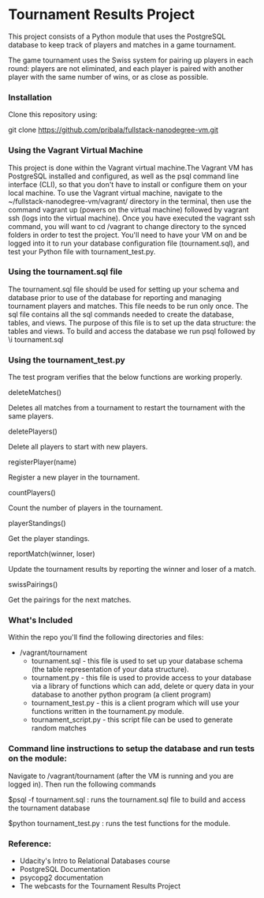 # Tournament Results Project

This project consists of a Python module that uses the PostgreSQL database to keep track of players and matches 
in a game tournament.

The game tournament uses the Swiss system for pairing up players in each round: 
players are not eliminated, and each player is paired with another player with the same number of wins, 
or as close as possible.

### Installation

Clone this repository using:

git clone https://github.com/pribala/fullstack-nanodegree-vm.git

### Using the Vagrant Virtual Machine

This project is done within the Vagrant virtual machine.The Vagrant VM has PostgreSQL installed and configured, 
as well as the psql command line interface (CLI), so that you don't have to install or configure them on your 
local machine.
To use the Vagrant virtual machine, navigate to the ~/fullstack-nanodegree-vm/vagrant/ directory in the 
terminal, then use the command vagrant up (powers on the virtual machine) followed by vagrant ssh 
(logs into the virtual machine).
Once you have executed the vagrant ssh command, you will want to cd /vagrant to change directory to the synced 
folders in order to test the project.
You'll need to have your VM on and be logged into it to run your database configuration file (tournament.sql), 
and test your Python file with tournament_test.py.

### Using the tournament.sql file

The tournament.sql file should be used for setting up your schema and database prior to use of the 
database for reporting and managing tournament players and matches. This file needs to be run only once.
The sql file contains all the sql commands needed to create the database, tables, and views. The purpose of this 
file is to set up the data structure: the tables and views. 
To build and access the database we run psql followed by \i tournament.sql

### Using the tournament_test.py

The test program verifies that the below functions are working properly.

deleteMatches()

Deletes all matches from a tournament to restart the tournament with the same players.

deletePlayers()

Delete all players to start with new players.

registerPlayer(name)

Register a new player in the tournament.

countPlayers()

Count the number of players in the tournament.

playerStandings()

Get the player standings.

reportMatch(winner, loser)

Update the tournament results by reporting the winner and loser of a match.

swissPairings()

Get the pairings for the next matches.

### What's Included

Within the repo you'll find the following directories and files:

  * /vagrant/tournament 
      * tournament.sql - this file is used to set up your database schema (the table representation of your data structure).
      * tournament.py -  this file is used to provide access to your database via a library of functions which can add, 
	                     delete or query data in your database to another python program (a client program)
      * tournament_test.py -  this is a client program which will use your functions written in the tournament.py module.
      * tournament_script.py - this script file can be used to generate random matches 

### Command line instructions to setup the database and run tests on the module:

Navigate to /vagrant/tournament (after the VM is running and you are logged in). Then run the following commands

$psql -f tournament.sql : runs the tournament.sql file to build and access the tournament database

$python tournament_test.py : runs the test functions for the module. 

### Reference:
  * Udacity's Intro to Relational Databases course
  * PostgreSQL Documentation
  * psycopg2 documentation
  * The webcasts for the Tournament Results Project
  
  